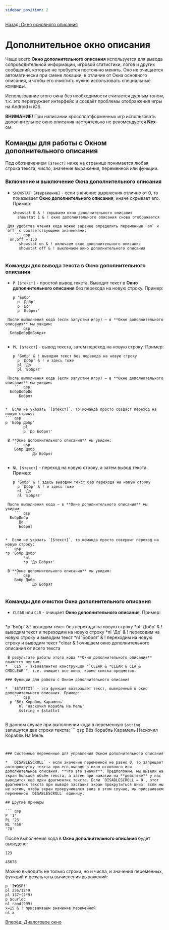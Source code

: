 ```yaml
---
sidebar_position: 2
---
```

[Назад: Окно основного описания](../main.md)

# Дополнительное окно описания

Чаще всего **Окно дополнительного описания** используется для вывода сопроводительной информации, игровой статистики, логов и других сообщений, которые не требуется постоянно менять. Оно не очищается автоматически при смене локации, в отличие от Окна основного описания, и чтобы его очистить нужно использовать специальные команды.

Использование этого окна без необходимости считается дурным тоном, т.к. это перегружает интерфейс и создаёт проблемы отображения игры на Android и iOS.

**ВНИМАНИЕ!** При написании кроссплатформенных игр использовать дополнительное окно описания настоятельно не рекомендуется **Nex**-ом.

## Команды для работы с Окном дополнительного описания

Под обозначением `[$текст]` ниже на странице понимается любая строка текста, число, значение выражения, переменной или функции.

### Включение и выключение Окна дополнительного описания

* `SHOWSTAT [#выражение]` - если значение выражения отлично от 0, то показывает **Окно дополнительного описания**, иначе скрывает его. Пример:
    ``` qsp
  showstat 0 & ! скрываем окно дополнительного описания
      showstat 1 & ! окно дополнительного описания снова отображается
    
```
 Для удобства чтения кода можно заранее определить переменные `on` и `off` с соответствующими значениями:
    ``` qsp
  on,off = 1,0
      showstat on & ! включаем окно дополнительного описания
      showstat off & ! выключаем окно дополнительного описания
    
```


### Команды для вывода текста в Окно дополнительного описания

* `P [$текст]` - простой вывод текста. Выводит текст в **Окно дополнительного описания** без перехода на новую строку. Пример:
    ``` qsp
  p 'Бобр'
      p 'Добр'
      p 'До'
      p 'Бобрят'
    
```
 После выполнения кода (если запустим игру) — в **Окне дополнительного описания** мы увидим:
    ``` qsp
  БобрДобрДоБобрят
    
```

* `PL [$текст]` - вывод текста, затем переход на новую строку. Пример:
    ``` qsp
  p 'Бобр' & ! выводим текст без перевода на новую строку
      p 'Добр' & ! и здесь тоже
      pl 'До'
      pl 'Бобрят'
    
```
 После выполнения кода (если запустим игру) — в **Окне дополнительного описания** мы увидим:
    ``` qsp
  БобрДобрДо
      Бобрят
    
```

    *  Если не указать `[$текст]`, то команда просто создаст переход на новую строку:
    ``` qsp
    p 'Бобр Добр'
            pl
            p 'До Бобрят'
        
```
 В **Окне дополнительного описания** мы увидим: 
    ``` qsp
    Бобр Добр
            До Бобрят
        
```

* `NL [$текст]` - переход на новую строку, а затем вывод текста. Пример:
    ``` qsp
  p 'Бобр' & ! здесь выводим текст без перехода на новую строку
      p 'Добр' & ! и здесь тоже
      nl 'До'
      nl 'Бобрят'
    
```
 После выполнения кода — в **Окне дополнительного описания** мы увидим:
    ``` qsp
  БобрДобр
      До
      Бобрят
    
```

    *  Если не указать `[$текст]`, то команда просто совершит переход на новую строку:
    ``` qsp
    *p 'Бобр Добр'
            *nl
            *p 'До Бобрят'
        
```
 В **Окне дополнительного описания** мы увидим:
    ``` qsp
    Бобр Добр
            До Бобрят
        
```


### Команды для очистки Окна дополнительного описания

*  `CLEAR` или `CLR` - очищает **Окно дополнительного описания**. Пример:
    ``` qsp
  *p 'Бобр'    & ! выводим текст без перехода на новую строку
      *pl 'Добр'  & ! выводим текст и переходим на новую строку
      *nl 'До'    & ! переходим на новую строку и выводим текст
      *nl 'Бобрят' & ! переходим на новую строку и выводим текст
      *clear      & ! очищаем окно дополнительного описания от всего текста
    
```
 В результате работы этого кода **Окно дополнительного описания** окажется пустым.
*  `CLS` - эквивалентно конструкции "`CLEAR & *CLEAR & CLA & CMDCLEAR`", т.е. очищает все окна, кроме списка предметов.

### Функции для работы с Окном дополнительного описания

*  `$STATTXT` - эта функция возвращает текст, выведенный в окно дополнительного описания. Пример:
    ``` qsp
  p 'Вёз Корабль Карамель'
      nl 'Наскочил Корабль На Мель'
      $string = $stattxt
    
```
 В данном случае при выполнении кода в переменную `$string` запишутся две строки текста:
    ``` qsp
  Вёз Корабль Карамель
      Наскочил Корабль На Мель
    
```


### Системные переменные для управления Окном дополнительного описания

*  `DISABLESCROLL` - если значение переменной не равно 0, то запрещает автопрокрутку текста при его выводе в окно основного или дополнительное описания. **Что это значит**. Предположим, мы вывели на экран большой объём текста, а затем при нажатии на **действие** у нас выводится ещё один фрагментик текста. Если `DISABLESCROLL = 0`, этот фрагментик текста при выводе заставит экран прокрутиться вниз. Если мы не хотим, чтобы экран прокручивался вниз в этом случае, мы присваиваем переменной `DISABLESCROLL` единицу.

## Другие примеры

``` qsp
P '1'
PL '23'
NL '456'
'78'
```

После выполнения кода в **Окно дополнительного описания** будет выведено:

``` qsp
123

45678
```

Можно выводить не только строки, но и числа, и значения переменных, функций и результаты вычисления выражений:

``` qsp
p 'I♥QSP!'
pl 256/12*9
pl 137+(2*9)
p $curloc
nl rand(999)
x=15 & ! присваиваем значение переменной
nl x
```

[Вперёд: Диалоговое окно](../msgbox.md)

